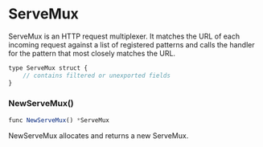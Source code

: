 # ServeMux

 ServeMux is an HTTP request multiplexer. It matches the URL of each incoming request against a list of registered patterns and calls the handler for the pattern that most closely matches the URL.

```javascript 
type ServeMux struct {
    // contains filtered or unexported fields
}
```
### NewServeMux()

```javascript 
func NewServeMux() *ServeMux
```
 NewServeMux allocates and returns a new ServeMux. 